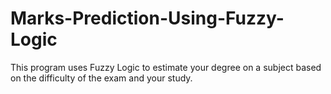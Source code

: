 # Marks-Prediction-Using-Fuzzy-Logic
This program uses Fuzzy Logic to estimate your degree on a subject based on the difficulty of the exam and your study.
